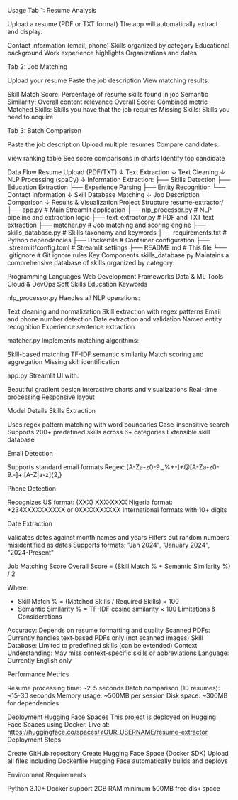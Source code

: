 Usage
Tab 1: Resume Analysis

Upload a resume (PDF or TXT format)
The app will automatically extract and display:

Contact information (email, phone)
Skills organized by category
Educational background
Work experience highlights
Organizations and dates



Tab 2: Job Matching

Upload your resume
Paste the job description
View matching results:

Skill Match Score: Percentage of resume skills found in job
Semantic Similarity: Overall content relevance
Overall Score: Combined metric
Matched Skills: Skills you have that the job requires
Missing Skills: Skills you need to acquire



Tab 3: Batch Comparison

Paste the job description
Upload multiple resumes
Compare candidates:

View ranking table
See score comparisons in charts
Identify top candidate



Data Flow
Resume Upload (PDF/TXT)
        ↓
Text Extraction
        ↓
Text Cleaning
        ↓
NLP Processing (spaCy)
        ↓
Information Extraction:
├── Skills Detection
├── Education Extraction
├── Experience Parsing
├── Entity Recognition
└── Contact Information
        ↓
Skill Database Matching
        ↓
Job Description Comparison
        ↓
Results & Visualization
Project Structure
resume-extractor/
├── app.py                      # Main Streamlit application
├── nlp_processor.py            # NLP pipeline and extraction logic
├── text_extractor.py           # PDF and TXT text extraction
├── matcher.py                  # Job matching and scoring engine
├── skills_database.py          # Skills taxonomy and keywords
├── requirements.txt            # Python dependencies
├── Dockerfile                  # Container configuration
├── .streamlit/config.toml      # Streamlit settings
├── README.md                   # This file
└── .gitignore                  # Git ignore rules
Key Components
skills_database.py
Maintains a comprehensive database of skills organized by category:

Programming Languages
Web Development Frameworks
Data & ML Tools
Cloud & DevOps
Soft Skills
Education Keywords

nlp_processor.py
Handles all NLP operations:

Text cleaning and normalization
Skill extraction with regex patterns
Email and phone number detection
Date extraction and validation
Named entity recognition
Experience sentence extraction

matcher.py
Implements matching algorithms:

Skill-based matching
TF-IDF semantic similarity
Match scoring and aggregation
Missing skill identification

app.py
Streamlit UI with:

Beautiful gradient design
Interactive charts and visualizations
Real-time processing
Responsive layout

Model Details
Skills Extraction

Uses regex pattern matching with word boundaries
Case-insensitive search
Supports 200+ predefined skills across 6+ categories
Extensible skill database

Email Detection

Supports standard email formats
Regex: [A-Za-z0-9._%+-]+@[A-Za-z0-9.-]+\.[A-Z|a-z]{2,}

Phone Detection

Recognizes US format: (XXX) XXX-XXXX
Nigeria format: +234XXXXXXXXXX or 0XXXXXXXXXX
International formats with 10+ digits

Date Extraction

Validates dates against month names and years
Filters out random numbers misidentified as dates
Supports formats: "Jan 2024", "January 2024", "2024-Present"

Job Matching Score
Overall Score = (Skill Match % + Semantic Similarity %) / 2

Where:
- Skill Match % = (Matched Skills / Required Skills) × 100
- Semantic Similarity % = TF-IDF cosine similarity × 100
Limitations & Considerations

Accuracy: Depends on resume formatting and quality
Scanned PDFs: Currently handles text-based PDFs only (not scanned images)
Skill Database: Limited to predefined skills (can be extended)
Context Understanding: May miss context-specific skills or abbreviations
Language: Currently English only

Performance Metrics

Resume processing time: ~2-5 seconds
Batch comparison (10 resumes): ~15-30 seconds
Memory usage: ~500MB per session
Disk space: ~300MB for dependencies

Deployment
Hugging Face Spaces
This project is deployed on Hugging Face Spaces using Docker.
Live at: https://huggingface.co/spaces/YOUR_USERNAME/resume-extractor
Deployment Steps

Create GitHub repository
Create Hugging Face Space (Docker SDK)
Upload all files including Dockerfile
Hugging Face automatically builds and deploys

Environment Requirements

Python 3.10+
Docker support
2GB RAM minimum
500MB free disk space
